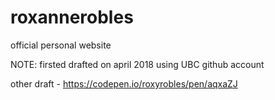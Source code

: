# roxannerobles
official personal website 




NOTE: firsted drafted on april 2018 using UBC github account 

other draft - https://codepen.io/roxyrobles/pen/aqxaZJ
